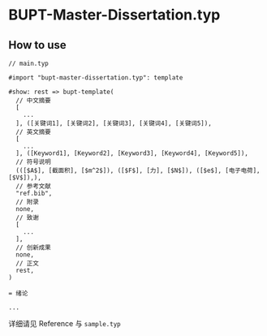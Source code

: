 # BUPT-Master-Dissertation.typ

## How to use

```typst
// main.typ

#import "bupt-master-dissertation.typ": template

#show: rest => bupt-template(
  // 中文摘要
  [
    ...
  ], ([关键词1], [关键词2], [关键词3], [关键词4], [关键词5]),
  // 英文摘要
  [
    ...
  ], ([Keyword1], [Keyword2], [Keyword3], [Keyword4], [Keyword5]),
  // 符号说明
  (([$A$], [截面积], [$m^2$]), ([$F$], [力], [$N$]), ([$e$], [电子电荷], [$V$]),),
  // 参考文献
  "ref.bib",
  // 附录
  none,
  // 致谢
  [
    ...
  ],
  // 创新成果
  none,
  // 正文
  rest,
)

= 绪论

...
```

详细请见 Reference 与 `sample.typ`
